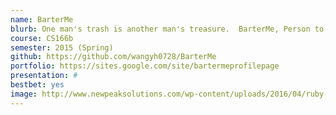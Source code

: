 ```yaml
---
name: BarterMe
blurb: One man's trash is another man's treasure.  BarterMe, Person to person trading made simple
course: CS166b
semester: 2015 (Spring)
github: https://github.com/wangyh0728/BarterMe
portfolio: https://sites.google.com/site/bartermeprofilepage
presentation: #
bestbet: yes
image: http://www.newpeaksolutions.com/wp-content/uploads/2016/04/ruby-on-rails.jpg
---
```

